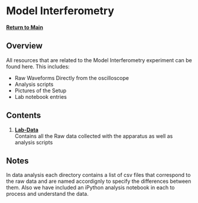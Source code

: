 # Model Interferometry
**[Return to Main](https://github.com/PanosEconomou/advanced-lab)**

## Overview
All resources that are related to the Model Interferometry experiment can be found here. This includes:
- Raw Waveforms Directly from the oscilloscope
- Analysis scripts
- Pictures of the Setup
- Lab notebook entries

## Contents
1. **[Lab-Data](https://github.com/PanosEconomou/advanced-lab/tree/main/3.Interferometry/1.Lab-Data)**  
  Contains all the Raw data collected with the apparatus as well as analysis scripts

## Notes
In data analysis each directory contains a list of csv files that correspond to the raw data and are named accordignly to specify the differences between them. Also we have included an iPython analysis notebook in each to process and understand the data.
